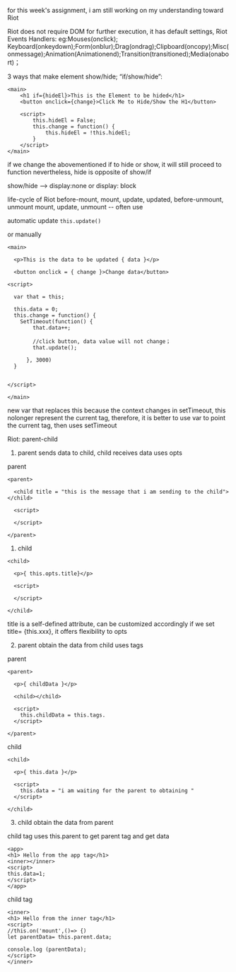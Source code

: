 
for this week's assignment, i am still working on my understanding toward Riot 

Riot does not require DOM for further execution, 
it has default settings, Riot Events Handlers: eg:Mouses(onclick); Keyboard(onkeydown);Form(onblur);Drag(ondrag);Clipboard(oncopy);Misc(onmessage);Animation(Animationend);Transition(transitioned);Media(onabort)；



3 ways that make element show/hide; “if/show/hide”:

```
<main>
    <h1 if={hideEl}>This is the Element to be hided</h1>
    <button onclick={change}>Click Me to Hide/Show the H1</button>

    <script>
        this.hideEl = False;
        this.change = function() {
            this.hideEl = !this.hideEl;
        }
    </script>
</main>
```


if we change the abovementioned if to hide or show, it will still proceed to function 
nevertheless, hide is opposite of show/if 

show/hide -->  display:none or display: block

life-cycle of Riot 
before-mount, mount, update, updated, before-unmount, unmount 
mount, update, unmount -- often use 

automatic update `this.update()`

or manually 

```
<main>

  <p>This is the data to be updated { data }</p>

  <button onclick = { change }>Change data</button>

<script>

  var that = this;

  this.data = 0;
  this.change = function() {
    SetTimeout(function() {
        that.data++;

        //click button, data value will not change；
        that.update();

      }, 3000)
  }


</script>  

</main>
```
new var that replaces this because the context changes in setTimeout, 
this nolonger represent the current tag, 
therefore, it is better to use var to point the current tag, then uses setTimeout

Riot: parent-child 
1. parent sends data to child, child receives data 
uses opts 

parent 
```
<parent>

  <child title = "this is the message that i am sending to the child"></child>

  <script>

  </script>

</parent>
```
1. child 
```
<child>

  <p>{ this.opts.title}</p>

  <script>

  </script>

</child>
```
title is a self-defined attribute, can be customized accordingly 
if we set title= {this.xxx}, it offers flexibility to opts 


2. parent obtain the data from child 
uses tags

parent
```
<parent>

  <p>{ childData }</p>

  <child></child>

  <script>
    this.childData = this.tags.
  </script>

</parent>
```

child

```
<child>

  <p>{ this.data }</p>

  <script>
    this.data = "i am waiting for the parent to obtaining "
  </script>

</child>
```
3. child obtain the data from parent 

child tag uses this.parent to get parent tag and get data 
```
<app>
<h1> Hello from the app tag</h1>
<inner></inner> 
<script>
this.data=1;
</script> 
</app>
```
child tag 
```
<inner> 
<h1> Hello from the inner tag</h1>
<script> 
//this.on('mount',()=> {)
let parentData= this.parent.data;

console.log (parentData);
</script>
</inner>
```



